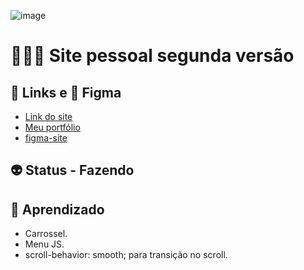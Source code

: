 ![image](https://user-images.githubusercontent.com/88604193/204838188-2ce66884-fd1d-4d6e-8290-4e621f9b5a64.png)
<h1>👩🏽‍💻 Site pessoal segunda versão</h1>
<h2>🎯 Links e 🎨 Figma</h2>
<ul>
  <li>
    <a href="https://sabrinaalvesbrito.com.br" target="_blank">Link do site</a>
  </li>
  <li>
    <a href="https://sabrinaalvesbrito.com.br" target="_blank">Meu portfólio</a>
  </li>
  <li>
    <a href="https://www.figma.com/file/RkxHYinHU5lIERCfSkiikm/Personal-Landing-Page?node-id=0%3A1&t=xUCoYlVdCNVW9qei-1" target="_blank">figma-site</a>
  </li>
</ul>
<h2>👽 Status - Fazendo</h2>
<h2>🧐 Aprendizado</h2>
<ul>
  <li>Carrossel.</li>
  <li>Menu JS.</li>
  <li>scroll-behavior: smooth; para transição no scroll.</li>
</ul>
